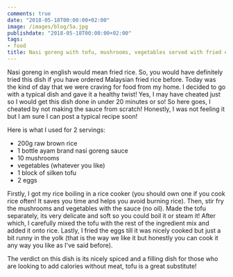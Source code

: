 ```yaml
---
comments: true
date: "2018-05-18T00:00:00+02:00"
image: /images/blog/5a.jpg
publishdate: "2018-05-18T00:00:00+02:00"
tags:
- food
title: Nasi goreng with tofu, mushrooms, vegetables served with fried egg
---
```


Nasi goreng in english would mean fried rice. So, you would have definitely tried this dish if you have ordered Malaysian fried rice before. Today was the kind of day that we were craving for food from my home. I decided to go with a typical dish and gave it a healthy twist! Yes, I may have cheated just so I would get this dish done in under 20 minutes or so! So here goes, I cheated by not making the sauce from scratch! Honestly, I was not feeling it but I am sure I can post a typical recipe soon! 

Here is what I used for 2 servings:
- 200g raw brown rice 
- 1 bottle ayam brand nasi goreng sauce 
- 10 mushrooms
- vegetables (whatever you like)
- 1 block of silken tofu 
- 2 eggs 

Firstly, I got my rice boiling in a rice cooker (you should own one if you cook rice often! It saves you time and helps you avoid burning rice). Then, stir fry the mushrooms and vegetables with the sauce (no oil). Made the tofu separately, its very delicate and soft so you could boil it or steam it! After which, I carefully mixed the tofu with the rest of the ingredient mix and added it onto rice. Lastly, I fried the eggs till it was nicely cooked but just a bit runny in the yolk (that is the way we like it but honestly you can cook it any way you like as I've said before). 

The verdict on this dish is its nicely spiced and a filling dish for those who are looking to add calories without meat, tofu is a great substitute!
